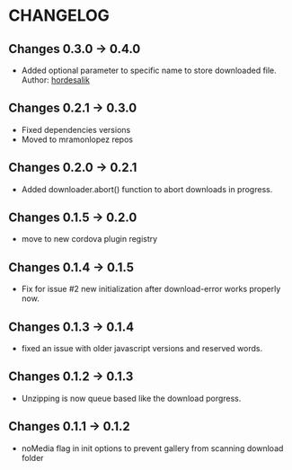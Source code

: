 # CHANGELOG

## Changes 0.3.0 -> 0.4.0
- Added optional parameter to specific name to store downloaded file. Author: [hordesalik](https://github.com/hordesalik)

## Changes 0.2.1 -> 0.3.0
- Fixed dependencies versions
- Moved to mramonlopez repos

## Changes 0.2.0 -> 0.2.1
 - Added downloader.abort() function to abort downloads in progress.

## Changes 0.1.5 -> 0.2.0
 - move to new cordova plugin registry

## Changes 0.1.4 -> 0.1.5
 - Fix for issue #2 new initialization after download-error works properly now.

## Changes 0.1.3 -> 0.1.4
- fixed an issue with older javascript versions and reserved words.

## Changes 0.1.2 -> 0.1.3
- Unzipping is now queue based like the download porgress.

## Changes 0.1.1 -> 0.1.2
- noMedia flag in init options to prevent gallery from scanning download folder